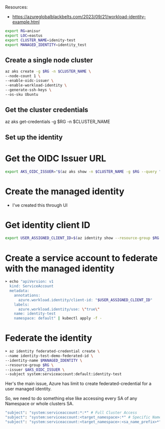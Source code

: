 Resources:
- https://azureglobalblackbelts.com/2023/09/21/workload-identity-example.html


```bash
export RG=anisur
export LOC=eastus
export CLUSTER_NAME=idenity-test
export MANAGED_IDENTITY=identity_test
```
## Create a single node cluster

```bash
az aks create -g $RG -n $CLUSTER_NAME \
--node-count 1 \
--enable-oidc-issuer \
--enable-workload-identity \
--generate-ssh-keys \
--os-sku Ubuntu
```

## Get the cluster credentials
az aks get-credentials -g $RG -n $CLUSTER_NAME

## Set up the identity

# Get the OIDC Issuer URL
```bash
export AKS_OIDC_ISSUER="$(az aks show -n $CLUSTER_NAME -g $RG --query "oidcIssuerProfile.issuerUrl" -otsv)"
```

# Create the managed identity
- I've created this through UI


# Get identity client ID
```bash
export USER_ASSIGNED_CLIENT_ID=$(az identity show --resource-group $RG --name $MANAGED_IDENTITY --query 'clientId' -o tsv)
```

# Create a service account to federate with the managed identity
```bash
➤ echo "apiVersion: v1
  kind: ServiceAccount
  metadata:
    annotations:
      azure.workload.identity/client-id: "$USER_ASSIGNED_CLIENT_ID"
    labels:
      azure.workload.identity/use: \"true\"
    name: identity-test
    namespace: default" | kubectl apply -f -
```

# Federate the identity
```bash
➤ az identity federated-credential create \
--name identity-test-demo-federated-id \
--identity-name $MANAGED_IDENTITY \
--resource-group $RG \
--issuer $AKS_OIDC_ISSUER \
--subject system:serviceaccount:default:identity-test
```

Her's the main issue, Azure has limit to create federated-credential for a user managed identity. 

So, we need to do something else like accessing every SA of any Namespace or whole clusters SA. 

```bash
"subject": "system:serviceaccount:*:*" # Full Cluster Access
"subject": "system:serviceaccount:<target_namespace>:*" # Specific Namespace Access
"subject": "system:serviceaccount:<target_namespace>:<sa_name_prefix>*" # Namespace + Service Account Prefix Access
```
